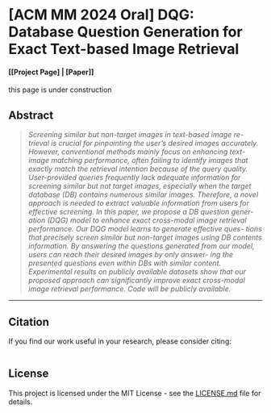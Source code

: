 # [ACM MM 2024 Oral] DQG: Database Question Generation for Exact Text-based Image Retrieval 
#### [[Project Page] | [Paper]] #### 
this page is under construction

## Abstract
>*Screening similar but non-target images in text-based image re- trieval is crucial for pinpointing the user’s desired images accurately. However, conventional methods mainly focus on enhancing text- image matching performance, often failing to identify images that exactly match the retrieval intention because of the query quality. User-provided queries frequently lack adequate information for screening similar but not target images, especially when the target database (DB) contains numerous similar images. Therefore, a novel approach is needed to extract valuable information from users for effective screening. In this paper, we propose a DB question gener- ation (DQG) model to enhance exact cross-modal image retrieval performance. Our DQG model learns to generate effective ques- tions that precisely screen similar but non-target images using DB contents information. By answering the questions generated from our model, users can reach their desired images by only answer- ing the presented questions even within DBs with similar content. Experimental results on publicly available datasets show that our proposed approach can significantly improve exact cross-modal image retrieval performance. Code will be publicly available.*

---
## Citation
If you find our work useful in your research, please consider citing:
```
```

## License
This project is licensed under the MIT License - see the [LICENSE.md](LICENSE.md) file for details.
